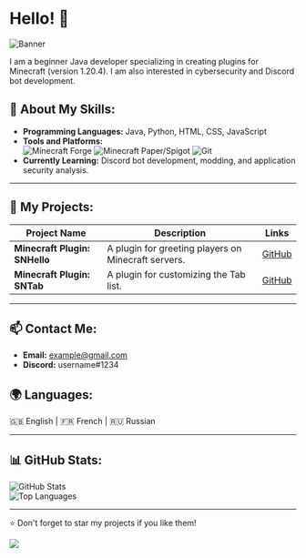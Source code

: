 # Hello! 👋

![Banner](./somikyy_github_banner)

I am a beginner Java developer specializing in creating plugins for Minecraft (version 1.20.4). I am also interested in cybersecurity and Discord bot development.

## 🚀 About My Skills:
- **Programming Languages:** Java, Python, HTML, CSS, JavaScript  
- **Tools and Platforms:**  
  ![Minecraft Forge](https://img.shields.io/badge/Minecraft-Forge-brightgreen) ![Minecraft Paper/Spigot](https://img.shields.io/badge/Minecraft-Paper%2FSpigot-yellow) ![Git](https://img.shields.io/badge/VersionControl-Git-blue)  
- **Currently Learning:** Discord bot development, modding, and application security analysis.

---

## 🌟 My Projects:
| Project Name | Description | Links |
|--------------|-------------|-------|
| **Minecraft Plugin: SNHello** | A plugin for greeting players on Minecraft servers. | [GitHub](https://github.com/Somikyy-Network/SNHello) |
| **Minecraft Plugin: SNTab** | A plugin for customizing the Tab list. | [GitHub](https://github.com/Somikyy-Network/SNTab) |

---

## 📫 Contact Me:
- **Email:** example@gmail.com  
- **Discord:** username#1234  

## 🌍 Languages:
🇬🇧 English | 🇫🇷 French | 🇷🇺 Russian

---

## 📊 GitHub Stats:
![GitHub Stats](https://github-readme-stats.vercel.app/api?username=somikyy&show_icons=true&theme=radical)  
![Top Languages](https://github-readme-stats.vercel.app/api/top-langs/?username=somikyy&layout=compact&theme=radical)

---

⭐️ Don't forget to star my projects if you like them!

![](https://komarev.com/ghpvc/?username=somikyy&color=blue&style=flat)
